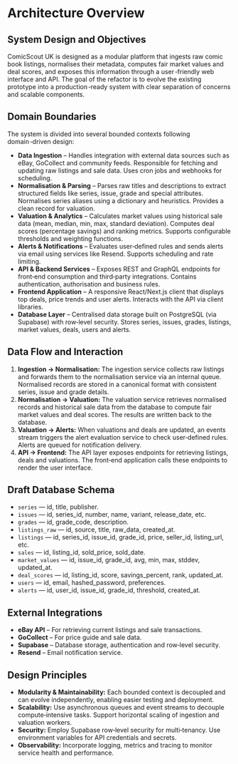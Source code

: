 # Architecture Overview

## System Design and Objectives

ComicScout UK is designed as a modular platform that ingests raw comic book listings, normalises their metadata, computes fair market values and deal scores, and exposes this information through a user ‑friendly web interface and API. The goal of the refactor is to evolve the existing prototype into a production ‑ready system with clear separation of concerns and scalable components.

## Domain Boundaries

The system is divided into several bounded contexts following domain ‑driven design:

- **Data Ingestion** – Handles integration with external data sources such as eBay, GoCollect and community feeds. Responsible for fetching and updating raw listings and sale data. Uses cron jobs and webhooks for scheduling.
- **Normalisation & Parsing** – Parses raw titles and descriptions to extract structured fields like series, issue, grade and special attributes. Normalises series aliases using a dictionary and heuristics. Provides a clean record for valuation.
- **Valuation & Analytics** – Calculates market values using historical sale data (mean, median, min, max, standard deviation). Computes deal scores (percentage savings) and ranking metrics. Supports configurable thresholds and weighting functions.
- **Alerts & Notifications** – Evaluates user‑defined rules and sends alerts via email using services like Resend. Supports scheduling and rate limiting.
- **API & Backend Services** – Exposes REST and GraphQL endpoints for front‑end consumption and third‑party integrations. Contains authentication, authorisation and business rules.
- **Frontend Application** – A responsive React/Next.js client that displays top deals, price trends and user alerts. Interacts with the API via client libraries.
- **Database Layer** – Centralised data storage built on PostgreSQL (via Supabase) with row‑level security. Stores series, issues, grades, listings, market values, deals, users and alerts.

## Data Flow and Interaction

1. **Ingestion → Normalisation:** The ingestion service collects raw listings and forwards them to the normalisation service via an internal queue. Normalised records are stored in a canonical format with consistent series, issue and grade details.
2. **Normalisation → Valuation:** The valuation service retrieves normalised records and historical sale data from the database to compute fair market values and deal scores. The results are written back to the database.
3. **Valuation → Alerts:** When valuations and deals are updated, an events stream triggers the alert evaluation service to check user‑defined rules. Alerts are queued for notification delivery.
4. **API → Frontend:** The API layer exposes endpoints for retrieving listings, deals and valuations. The front‑end application calls these endpoints to render the user interface.

## Draft Database Schema

- `series` — id, title, publisher.
- `issues` — id, series_id, number, name, variant, release_date, etc.
- `grades` — id, grade_code, description.
- `listings_raw` — id, source, title, raw_data, created_at.
- `listings` — id, series_id, issue_id, grade_id, price, seller_id, listing_url, etc.
- `sales` — id, listing_id, sold_price, sold_date.
- `market_values` — id, issue_id, grade_id, avg, min, max, stddev, updated_at.
- `deal_scores` — id, listing_id, score, savings_percent, rank, updated_at.
- `users` — id, email, hashed_password, preferences.
- `alerts` — id, user_id, issue_id, grade_id, threshold, created_at.

## External Integrations

- **eBay API** – For retrieving current listings and sale transactions.
- **GoCollect** – For price guide and sale data.
- **Supabase** – Database storage, authentication and row‑level security.
- **Resend** – Email notification service.

## Design Principles

- **Modularity & Maintainability:** Each bounded context is decoupled and can evolve independently, enabling easier testing and deployment.
- **Scalability:** Use asynchronous queues and event streams to decouple compute‑intensive tasks. Support horizontal scaling of ingestion and valuation workers.
- **Security:** Employ Supabase row‑level security for multi‑tenancy. Use environment variables for API credentials and secrets.
- **Observability:** Incorporate logging, metrics and tracing to monitor service health and performance.

